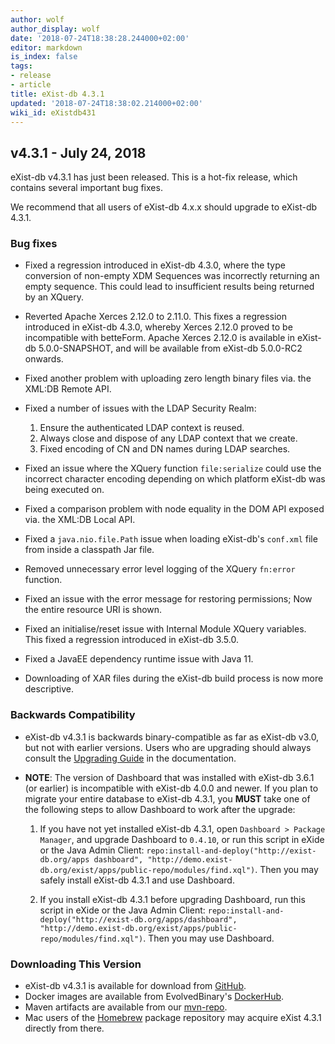 ```yaml
---
author: wolf
author_display: wolf
date: '2018-07-24T18:38:28.244000+02:00'
editor: markdown
is_index: false
tags:
- release
- article
title: eXist-db 4.3.1
updated: '2018-07-24T18:38:02.214000+02:00'
wiki_id: eXistdb431
---
```


## v4.3.1 - July 24, 2018

eXist-db v4.3.1 has just been released. This is a hot-fix release, which contains several important bug fixes.

We recommend that all users of eXist-db 4.x.x should upgrade to eXist-db 4.3.1.


### Bug fixes

* Fixed a regression introduced in eXist-db 4.3.0, where the type conversion of non-empty XDM Sequences was incorrectly returning an empty sequence. This could lead to insufficient results being returned by an XQuery.

* Reverted Apache Xerces 2.12.0 to 2.11.0. This fixes a regression introduced in eXist-db 4.3.0, whereby Xerces 2.12.0 proved to be incompatible with betteForm. Apache Xerces 2.12.0 is available in eXist-db 5.0.0-SNAPSHOT, and will be available from eXist-db 5.0.0-RC2 onwards.

* Fixed another problem with uploading zero length binary files via. the XML:DB Remote API.

* Fixed a number of issues with the LDAP Security Realm:
	1. Ensure the authenticated LDAP context is reused.
	2. Always close and dispose of any LDAP context that we create.
	3. Fixed encoding of CN and DN names during LDAP searches.

* Fixed an issue where the XQuery function `file:serialize` could use the incorrect character encoding depending on which platform eXist-db was being executed on.

* Fixed a comparison problem with node equality in the DOM API exposed via. the XML:DB Local API.

* Fixed a `java.nio.file.Path` issue when loading eXist-db's `conf.xml` file from inside a classpath Jar file.

* Removed unnecessary error level logging of the XQuery `fn:error` function.

* Fixed an issue with the error message for restoring permissions; Now the entire resource URI is shown.

* Fixed an initialise/reset issue with Internal Module XQuery variables. This fixed a regression introduced in eXist-db 3.5.0.

* Fixed a JavaEE dependency runtime issue with Java 11.

* Downloading of XAR files during the eXist-db build process is now more descriptive.


### Backwards Compatibility

* eXist-db v4.3.1 is backwards binary-compatible as far as eXist-db v3.0, but not with earlier versions. Users who are upgrading should always consult the [Upgrading Guide](http://exist-db.org/exist/apps/doc/upgrading.xml) in the documentation.

* **NOTE**: The version of Dashboard that was installed with eXist-db 3.6.1 (or earlier) is incompatible with eXist-db 4.0.0 and newer. If you plan to migrate your entire database to eXist-db 4.3.1, you **MUST** take one of the following steps to allow Dashboard to work after the upgrade:

    1. If you have not yet installed eXist-db 4.3.1, open `Dashboard > Package Manager`, and upgrade Dashboard to `0.4.10`, or run this script in eXide or the Java Admin Client: `repo:install-and-deploy("http://exist-db.org/apps dashboard", "http://demo.exist-db.org/exist/apps/public-repo/modules/find.xql")`. Then you may safely install eXist-db 4.3.1 and use Dashboard.

	2. If you install eXist-db 4.3.1 before upgrading Dashboard, run this script in eXide or the Java Admin Client: `repo:install-and-deploy("http://exist-db.org/apps/dashboard", "http://demo.exist-db.org/exist/apps/public-repo/modules/find.xql")`. Then you may use Dashboard.


### Downloading This Version
* eXist-db v4.3.1 is available for download from [GitHub](https://github.com/eXist-db/exist/releases/tag/eXist-4.3.1).
* Docker images are available from EvolvedBinary's [DockerHub](https://hub.docker.com/r/evolvedbinary/exist-db/tags/).
* Maven artifacts are available from our [mvn-repo](https://github.com/eXist-db/mvn-repo).
* Mac users of the [Homebrew](http://brew.sh) package repository may acquire eXist 4.3.1 directly from there.
